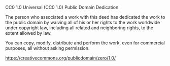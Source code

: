 CC0 1.0 Universal (CC0 1.0)
Public Domain Dedication

The person who associated a work with this deed has dedicated the work to the public domain by
waiving all of his or her rights to the work worldwide under copyright law, including all related
and neighboring rights, to the extent allowed by law.

You can copy, modify, distribute and perform the work, even for commercial purposes, all without
asking permission.

https://creativecommons.org/publicdomain/zero/1.0/
